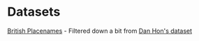 # Datasets

[British Placenames](./placenames.txt) - Filtered down a bit from [Dan Hon's dataset](https://medium.com/@hondanhon/i-trained-a-neural-net-to-generate-british-placenames-9460e907e4e9)

